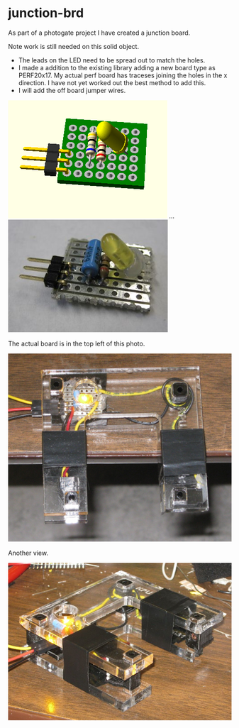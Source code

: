 # junction-brd

As part of a photogate project I have created a junction board.

Note work is still needed on this solid object. 

* The leads on the LED need to be spread out to match the holes.
* I made a addition to the existing library adding a new board type as PERF20x17. 
  My actual perf board has traceses joining the holes in the x direction. I have not
  yet worked out the best method to add this.
* I will add the off board jumper wires.
  
![](junction-brd.png) ... ![](junction-brd.jpg)

The actual board is in the top left of this photo.

![](photogate-prototype-led-bend-top.jpg)

Another view.

![](photogate-prototype-led-bend.jpg)
